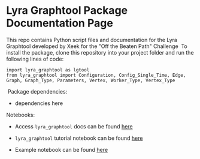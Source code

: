 # Lyra Graphtool Package Documentation Page

This repo contains Python script files and documentation for the Lyra Graphtool developed by Xeek for the "Off the Beaten Path" Challenge
​
To install the package, clone this repository into your project folder and run the following lines of code:
​
```
import lyra_graphtool as lgtool
from lyra_graphtool import Configuration, Config_Single_Time, Edge, Graph, Graph_Type, Parameters, Vertex, Worker_Type, Vertex_Type
```
​
Package dependencies:
* dependencies here


Notebooks:
* Access `lyra_graphtool` docs can be found [here](https://www.github.com/studio-x-llc/lyra_graphtool)

* `lyra_graphtool` tutorial notebook can be found [here](./notebooks/lyra_graphtool_tutorial.ipynb)

* Example notebook can be found [here](./notebooks/Lyra-starter-v0.ipynb)

